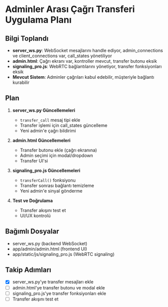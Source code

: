 # Adminler Arası Çağrı Transferi Uygulama Planı

## Bilgi Toplandı
- **server_ws.py**: WebSocket mesajlarını handle ediyor, admin_connections ve client_connections var, call_states yönetiliyor
- **admin.html**: Çağrı ekranı var, kontroller mevcut, transfer butonu eksik
- **signaling_pro.js**: WebRTC bağlantılarını yönetiyor, transfer fonksiyonları eksik
- **Mevcut Sistem**: Adminler çağrıları kabul edebilir, müşteriyle bağlantı kurabilir

## Plan
1. **server_ws.py Güncellemeleri**
   - `transfer_call` mesaj tipi ekle
   - Transfer işlemi için call_states güncelleme
   - Yeni admin'e çağrı bildirimi

2. **admin.html Güncellemeleri**
   - Transfer butonu ekle (çağrı ekranına)
   - Admin seçimi için modal/dropdown
   - Transfer UI'si

3. **signaling_pro.js Güncellemeleri**
   - `transferCall()` fonksiyonu
   - Transfer sonrası bağlantı temizleme
   - Yeni admin'e sinyal gönderme

4. **Test ve Doğrulama**
   - Transfer akışını test et
   - UI/UX kontrolü

## Bağımlı Dosyalar
- server_ws.py (backend WebSocket)
- app/admin/admin.html (frontend UI)
- app/static/js/signaling_pro.js (WebRTC signaling)

## Takip Adımları
- [x] server_ws.py'ye transfer mesajları ekle
- [ ] admin.html'ye transfer butonu ve modal ekle
- [ ] signaling_pro.js'ye transfer fonksiyonları ekle
- [ ] Transfer akışını test et
